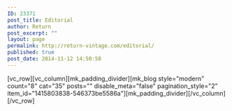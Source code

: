```yaml
---
ID: 23371
post_title: Editorial
author: Return
post_excerpt: ""
layout: page
permalink: http://return-vintage.com/editorial/
published: true
post_date: 2014-11-12 14:50:58
---
```

[vc_row][vc_column][mk_padding_divider][mk_blog style="modern" count="8" cat="35" posts="" disable_meta="false" pagination_style="2" item_id="1415803838-546373be5586a"][mk_padding_divider][/vc_column][/vc_row]
